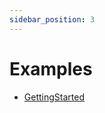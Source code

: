 ```yaml
---
sidebar_position: 3
---
```


# Examples

* [GettingStarted](https://github.com/jbonofre/dc-comics)

